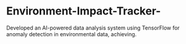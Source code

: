 # Environment-Impact-Tracker-
Developed an AI-powered data analysis system using TensorFlow for anomaly detection in environmental data, achieving.
